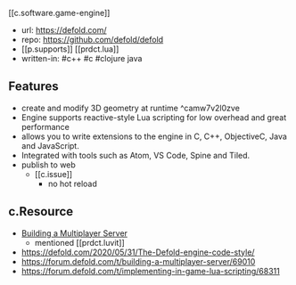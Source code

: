 
[[c.software.game-engine]]
- url: https://defold.com/
- repo: https://github.com/defold/defold
- [[p.supports]] [[prdct.lua]]
- written-in: #c++ #c #clojure java

## Features

- create and modify 3D geometry at runtime ^camw7v2l0zve
- Engine supports reactive-style Lua scripting for low overhead and great performance
- allows you to write extensions to the engine in C, C++, ObjectiveC, Java and JavaScript.
- Integrated with tools such as Atom, VS Code, Spine and Tiled.
- publish to web
  - [[c.issue]]
    - no hot reload


## c.Resource

- [Building a Multiplayer Server](https://forum.defold.com/t/building-a-multiplayer-server/69010)
  - mentioned [[prdct.luvit]]
- https://defold.com/2020/05/31/The-Defold-engine-code-style/
- https://forum.defold.com/t/building-a-multiplayer-server/69010
- https://forum.defold.com/t/implementing-in-game-lua-scripting/68311